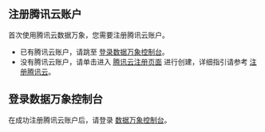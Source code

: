 ## 注册腾讯云账户
首次使用腾讯云数据万象，您需要注册腾讯云账户。
- 已有腾讯云账户，请跳至 [登录数据万象控制台](https://console.cloud.tencent.com/ci)。
- 没有腾讯云账户，请单击进入 [腾讯云注册页面](https://intl.cloud.tencent.com/register) 进行创建，详细指引请参考 [注册腾讯云](https://intl.cloud.tencent.com/document/product/378/17985)。

## 登录数据万象控制台
在成功注册腾讯云账户后，请登录 [数据万象控制台](https://console.cloud.tencent.com/ci)。
